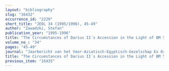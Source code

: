 ```yaml
---
layout: "bibliography"
slug: "16432"
occurrence_id: "2229"
short_title: "JEOL 34 (1995/1996), 45-49"
author: "Zawadzki, Stefan"
publication_year: "1995-1996"
title: "The Circumstances of Darius II´s Accession in the Light of BM 54557 as Against Ctesias´ Account"
volume_no_: "34"
pages: "45-49"
journal: "Jaarbericht van het Voor-Aziatisch-Egyptisch-Gezelschap Ex Oriente Lux"
title: "The Circumstances of Darius II´s Accession in the Light of BM 54557 as Against Ctesias´ Account"
previous_item: "16435"
---
```

